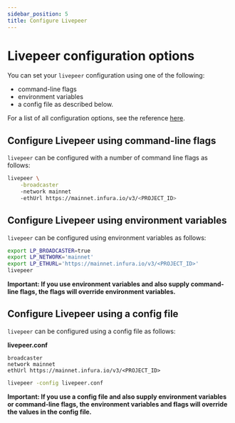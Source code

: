 ```yaml
---
sidebar_position: 5
title: Configure Livepeer
---
```


# Livepeer configuration options

You can set your `livepeer` configuration using one of the following: 

- command-line flags 
- environment variables
- a config file as described below.

For a list of all configuration options, see the reference
[here](/reference-information/video-mining-references/configuration).

## Configure Livepeer using command-line flags

`livepeer` can be configured with a number of command line flags as follows:

```bash
livepeer \
    -broadcaster
    -network mainnet
    -ethUrl https://mainnet.infura.io/v3/<PROJECT_ID>
```

## Configure Livepeer using environment variables

`livepeer` can be configured using environment variables as follows:

```bash
export LP_BROADCASTER=true
export LP_NETWORK='mainnet'
export LP_ETHURL='https://mainnet.infura.io/v3/<PROJECT_ID>'
livepeer
```

**Important: If you use environment variables and also supply command-line
flags, the flags will override environment variables.**

## Configure Livepeer using a config file

`livepeer` can be configured using a config file as follows:

**livepeer.conf**

```
broadcaster
network mainnet
ethUrl https://mainnet.infura.io/v3/<PROJECT_ID>
```

```bash
livepeer -config livepeer.conf
```

**Important: If you use a config file and also supply environment variables or
command-line flags, the environment variables and flags will override the values
in the config file.**

